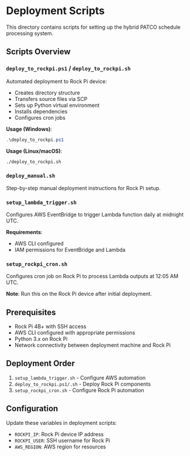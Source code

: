 # Deployment Scripts

This directory contains scripts for setting up the hybrid PATCO schedule processing system.

## Scripts Overview

### `deploy_to_rockpi.ps1` / `deploy_to_rockpi.sh`
Automated deployment to Rock Pi device:
- Creates directory structure
- Transfers source files via SCP
- Sets up Python virtual environment
- Installs dependencies
- Configures cron jobs

**Usage (Windows)**:
```powershell
.\deploy_to_rockpi.ps1
```

**Usage (Linux/macOS)**:
```bash
./deploy_to_rockpi.sh
```

### `deploy_manual.sh`
Step-by-step manual deployment instructions for Rock Pi setup.

### `setup_lambda_trigger.sh`
Configures AWS EventBridge to trigger Lambda function daily at midnight UTC.

**Requirements**:
- AWS CLI configured
- IAM permissions for EventBridge and Lambda

### `setup_rockpi_cron.sh`
Configures cron job on Rock Pi to process Lambda outputs at 12:05 AM UTC.

**Note**: Run this on the Rock Pi device after initial deployment.

## Prerequisites

- Rock Pi 4B+ with SSH access
- AWS CLI configured with appropriate permissions
- Python 3.x on Rock Pi
- Network connectivity between deployment machine and Rock Pi

## Deployment Order

1. `setup_lambda_trigger.sh` - Configure AWS automation
2. `deploy_to_rockpi.ps1/.sh` - Deploy Rock Pi components  
3. `setup_rockpi_cron.sh` - Configure Rock Pi automation

## Configuration

Update these variables in deployment scripts:
- `ROCKPI_IP`: Rock Pi device IP address
- `ROCKPI_USER`: SSH username for Rock Pi
- `AWS_REGION`: AWS region for resources
